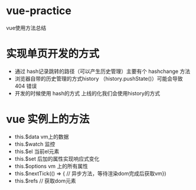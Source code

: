 # vue-practice
vue使用方法总结


# 实现单页开发的方式

- 通过 hash记录跳转的路径（可以产生历史管理）主要有个 hashchange 方法
- 浏览器自带的历史管理的方式history （history.pushState()）可能会导致 404 错误
- 开发的时候使用 hash的方式 上线的化我们会使用history的方式


# vue 实例上的方法

- this.$data  vm上的数据
- this.$watch 监控
- this.$el 当前el元素
- this.$set 后加的属性实现响应式变化
- this.$options vm 上的所有属性
- this.$nextTick(() => { // 异步方法，等待渲染dom完成后获取vm})
- this.$refs  // 获取dom元素
